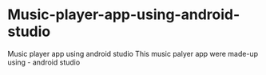 # Music-player-app-using-android-studio
Music player app using android studio
This music palyer app were made-up using - android studio
